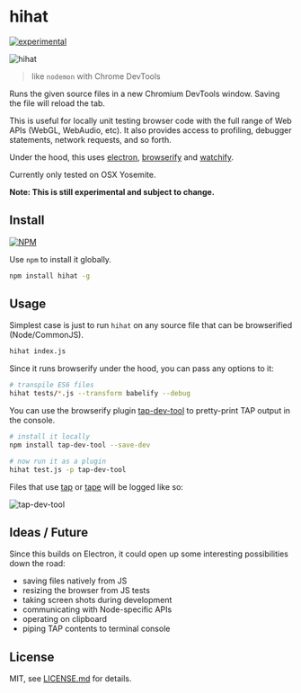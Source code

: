 # hihat

[![experimental](http://badges.github.io/stability-badges/dist/experimental.svg)](http://github.com/badges/stability-badges)

![hihat](http://i.imgur.com/Sqpbjzl.gif)

> like `nodemon` with Chrome DevTools

Runs the given source files in a new Chromium DevTools window. Saving the file will reload the tab. 

This is useful for locally unit testing browser code with the full range of Web APIs (WebGL, WebAudio, etc). It also provides access to profiling, debugger statements, network requests, and so forth.

Under the hood, this uses [electron](https://github.com/atom/electron), [browserify](https://github.com/substack/node-browserify) and [watchify](https://github.com/substack/watchify).

Currently only tested on OSX Yosemite.

**Note: This is still experimental and subject to change.**

## Install

[![NPM](https://nodei.co/npm/hihat.png)](https://www.npmjs.com/package/hihat)

Use `npm` to install it globally.

```sh
npm install hihat -g
```

## Usage

Simplest case is just to run `hihat` on any source file that can be browserified (Node/CommonJS).

```sh
hihat index.js
```

Since it runs browserify under the hood, you can pass any options to it:

```sh
# transpile ES6 files
hihat tests/*.js --transform babelify --debug
```

You can use the browserify plugin [tap-dev-tool](https://github.com/Jam3/tap-dev-tool) to pretty-print TAP output in the console.

```sh
# install it locally
npm install tap-dev-tool --save-dev

# now run it as a plugin
hihat test.js -p tap-dev-tool
```

Files that use [tap](https://www.npmjs.com/package/tap) or [tape](https://www.npmjs.com/package/tape) will be logged like so:

![tap-dev-tool](http://i.imgur.com/LS014oR.png)

## Ideas / Future

Since this builds on Electron, it could open up some interesting possibilities down the road:

- saving files natively from JS
- resizing the browser from JS tests
- taking screen shots during development
- communicating with Node-specific APIs
- operating on clipboard
- piping TAP contents to terminal console

## License

MIT, see [LICENSE.md](http://github.com/Jam3/hihat/blob/master/LICENSE.md) for details.

